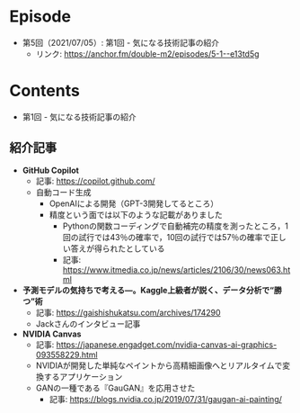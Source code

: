 # Episode
- 第5回（2021/07/05）: 第1回 - 気になる技術記事の紹介
    - リンク: https://anchor.fm/double-m2/episodes/5-1--e13td5g

# Contents
- 第1回 - 気になる技術記事の紹介

## 紹介記事
- **GitHub Copilot**
    - 記事: https://copilot.github.com/
  	- 自動コード生成
  	    - OpenAIによる開発（GPT-3開発してるところ）
  	    - 精度という面では以下のような記載がありました
  		    - Pythonの関数コーディングで自動補完の精度を測ったところ，1回の試行では43％の確率で，10回の試行では57％の確率で正しい答えが得られたとしている
  		    - 記事: https://www.itmedia.co.jp/news/articles/2106/30/news063.html
- **予測モデルの気持ちで考える―。Kaggle上級者が説く、データ分析で“勝つ”術**
    - 記事: https://gaishishukatsu.com/archives/174290
  	- Jackさんのインタビュー記事
- **NVIDIA Canvas**
    - 記事: https://japanese.engadget.com/nvidia-canvas-ai-graphics-093558229.html
  	- NVIDIAが開発した単純なペイントから高精細画像へとリアルタイムで変換するアプリケーション
  	- GANの一種である『GauGAN』を応用させた
  	    - 記事: https://blogs.nvidia.co.jp/2019/07/31/gaugan-ai-painting/
